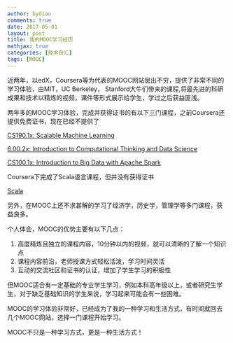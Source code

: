 ```yaml
---
author: bydiao
comments: true
date: 2017-05-01
layout: post
title: 我的MOOC学习经历
mathjax: true
categories: [技术杂汇]
tags: [MOOC]
---
```


近两年，以edX，Coursera等为代表的MOOC网站层出不穷，提供了非常不同的学习体验，由MIT，UC Berkeley， Stanford大牛们带来的课程,将最先进的科研成果和技术以精炼的视频，课件等形式展示给学生，学过之后获益匪浅。

两年多的MOOC学习体验，完成并获得证书的有以下三门课程，之前Coursera还提供免费证书，现在已经不提供了

[CS190.1x: Scalable Machine Learning](https://s3.amazonaws.com/verify.edx.org/downloads/27a8654c695745278965e929b6cac4b1/Certificate.pdf?lipi=urn%3Ali%3Apage%3Ad_flagship3_profile_view_base%3BrAzuWFKyRp%2BfcZm%2B1MOsAg%3D%3D)

[6.00.2x: Introduction to Computational Thinking and Data Science](https://courses.edx.org/certificates/3bc81dd947a94e26924c6824be710855?lipi=urn%3Ali%3Apage%3Ad_flagship3_profile_view_base%3BrAzuWFKyRp%2BfcZm%2B1MOsAg%3D%3D)


[CS100.1x: Introduction to Big Data with Apache Spark](https://s3.amazonaws.com/verify.edx.org/downloads/22428c53427b4b199969d78431754cc4/Certificate.pdf)

Coursera下完成了Scala语言课程，但并没有获得证书

[Scala](http://diaoboyu.cn/image/证书1.png)

另外，在MOOC上还不求甚解的学习了经济学，历史学，管理学等多门课程，获益良多。

个人体会，MOOC的优势主要有以下几点：

1. 高度精炼且独立的课程内容，10分钟以内的视频，就可以清晰的了解一个知识点
2. 课程内容前沿，老师授课方式轻松活泼，学习时间灵活
3. 互动的交流社区和证书的认证，增加了学生学习的积极性

但MOOC适合有一定基础的专业学生学习，例如本科高年级以上，或者研究生学生，对于缺乏基础知识的学生来说，学习起来可能会有一些困难。

MOOC的学习体验非常好，已经成为了我的一种学习和生活方式，有时间就回去几个MOOC网站，选择一门课程开始学习。

MOOC不只是一种学习方式，更是一种生活方式！

